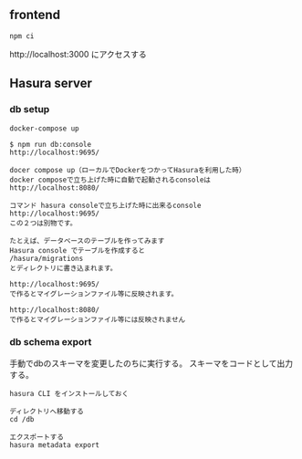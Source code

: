 ## frontend
```
npm ci
```

http://localhost:3000 にアクセスする


## Hasura server
### db setup
```
docker-compose up
```

```
$ npm run db:console
http://localhost:9695/

docer compose up（ローカルでDockerをつかってHasuraを利用した時）
docker composeで立ち上げた時に自動で起動されるconsoleは
http://localhost:8080/

コマンド hasura consoleで立ち上げた時に出来るconsole
http://localhost:9695/
この２つは別物です。

たとえば、データベースのテーブルを作ってみます
Hasura console でテーブルを作成すると
/hasura/migrations
とディレクトリに書き込まれます。

http://localhost:9695/
で作るとマイグレーションファイル等に反映されます。

http://localhost:8080/
で作るとマイグレーションファイル等には反映されません
```

### db schema export
手動でdbのスキーマを変更したのちに実行する。
スキーマをコードとして出力する。
```
hasura CLI をインストールしておく

ディレクトリへ移動する
cd /db

エクスポートする
hasura metadata export
```
